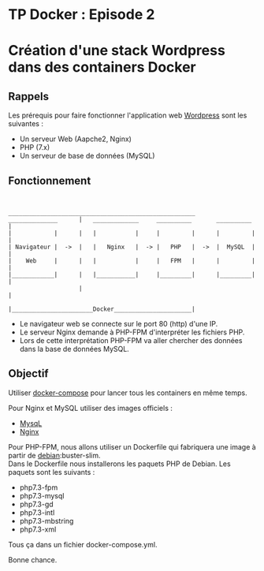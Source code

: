 # TP Docker : Episode 2

# Création d'une stack Wordpress dans des containers Docker

## Rappels

Les prérequis pour faire fonctionner l'application web [Wordpress](https://wordpress.org/) sont les suivantes :
 - Un serveur Web (Aapche2, Nginx)
 - PHP (7.x)
 - Un serveur de base de données (MySQL)

## Fonctionnement

```

                    _____________________________________________________
______________      |   _____________     __________       __________   |
|            |      |   |           |     |         |      |         |  |  
| Navigateur |  ->  |   |   Nginx   |  -> |   PHP   |  ->  |  MySQL  |  |
|    Web     |      |   |           |     |   FPM   |      |         |  |
|____________|      |   |___________|     |_________|      |_________|  |
                    |                                                   |
                    |_______________________Docker______________________|
```

* Le navigateur web se connecte sur le port 80 (http) d'une IP.  
* Le serveur Nginx demande à PHP-FPM d'interpréter les fichiers PHP.  
* Lors de cette interprétation PHP-FPM va aller chercher des données dans la base de données MySQL.  

## Objectif

Utiliser [docker-compose](https://docs.docker.com/compose/) pour lancer tous les containers en même temps.

Pour Nginx et MySQL utiliser des images officiels :
 - [MysqL](https://hub.docker.com/_/mysql)
 - [Nginx](https://hub.docker.com/_/nginx)

Pour PHP-FPM, nous allons utiliser un Dockerfile qui fabriquera une image à partir de [debian](https://hub.docker.com/_/debian):buster-slim.  
Dans le Dockerfile nous installerons les paquets PHP de Debian. Les paquets sont les suivants :
 - php7.3-fpm
 - php7.3-mysql
 - php7.3-gd
 - php7.3-intl
 - php7.3-mbstring
 - php7.3-xml

 Tous ça dans un fichier docker-compose.yml.

 Bonne chance.

